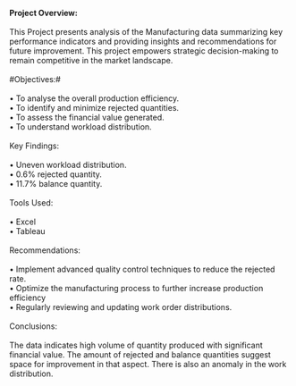 **Project Overview:**<br/>
<br/>
This Project presents analysis of the Manufacturing data summarizing key performance indicators and providing insights and recommendations for future improvement. This project empowers strategic decision-making to remain competitive in the market landscape.<br/>
<br/>
#Objectives:#<br/>
<br/>
•	To analyse the overall production efficiency.<br/>
•	To identify and minimize rejected quantities. <br/>
•	To assess the financial value generated.<br/>
•	To understand workload distribution. <br/>
<br/>
Key Findings:<br/>
<br/>
•	Uneven workload distribution.<br/>
•	0.6% rejected quantity.<br/>
•	11.7% balance quantity.<br/>
<br/>
Tools Used:<br/>
<br/>
•	Excel<br/>
•	Tableau<br/>
<br/>
Recommendations:<br/>
<br/>
•	Implement advanced quality control techniques to reduce the rejected rate.<br/>
•	Optimize the manufacturing process to further increase production efficiency<br/>
•	Regularly reviewing and updating work order distributions.<br/>
<br/>
Conclusions:<br/>
<br/>
The data indicates high volume of quantity produced with significant financial value. The amount of rejected and balance quantities suggest space for improvement in that aspect. There is also an anomaly in the work distribution.
